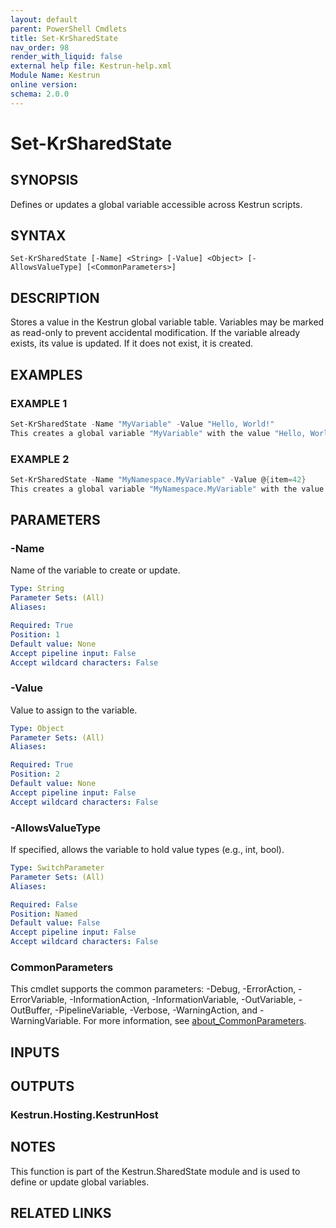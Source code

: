 ```yaml
---
layout: default
parent: PowerShell Cmdlets
title: Set-KrSharedState
nav_order: 98
render_with_liquid: false
external help file: Kestrun-help.xml
Module Name: Kestrun
online version:
schema: 2.0.0
---
```


# Set-KrSharedState

## SYNOPSIS
Defines or updates a global variable accessible across Kestrun scripts.

## SYNTAX

```
Set-KrSharedState [-Name] <String> [-Value] <Object> [-AllowsValueType] [<CommonParameters>]
```

## DESCRIPTION
Stores a value in the Kestrun global variable table.
Variables may be marked
as read-only to prevent accidental modification.
If the variable already exists, its value is updated.
If it does not exist,
it is created.

## EXAMPLES

### EXAMPLE 1
```powershell
Set-KrSharedState -Name "MyVariable" -Value "Hello, World!"
This creates a global variable "MyVariable" with the value "Hello, World!".
```

### EXAMPLE 2
```powershell
Set-KrSharedState -Name "MyNamespace.MyVariable" -Value @{item=42}
This creates a global variable "MyNamespace.MyVariable" with the value @{item=42}.
```

## PARAMETERS

### -Name
Name of the variable to create or update.

```yaml
Type: String
Parameter Sets: (All)
Aliases:

Required: True
Position: 1
Default value: None
Accept pipeline input: False
Accept wildcard characters: False
```

### -Value
Value to assign to the variable.

```yaml
Type: Object
Parameter Sets: (All)
Aliases:

Required: True
Position: 2
Default value: None
Accept pipeline input: False
Accept wildcard characters: False
```

### -AllowsValueType
If specified, allows the variable to hold value types (e.g., int, bool).

```yaml
Type: SwitchParameter
Parameter Sets: (All)
Aliases:

Required: False
Position: Named
Default value: False
Accept pipeline input: False
Accept wildcard characters: False
```

### CommonParameters
This cmdlet supports the common parameters: -Debug, -ErrorAction, -ErrorVariable, -InformationAction, -InformationVariable, -OutVariable, -OutBuffer, -PipelineVariable, -Verbose, -WarningAction, and -WarningVariable. For more information, see [about_CommonParameters](http://go.microsoft.com/fwlink/?LinkID=113216).

## INPUTS

## OUTPUTS

### Kestrun.Hosting.KestrunHost
## NOTES
This function is part of the Kestrun.SharedState module and is used to define or update global variables.

## RELATED LINKS
